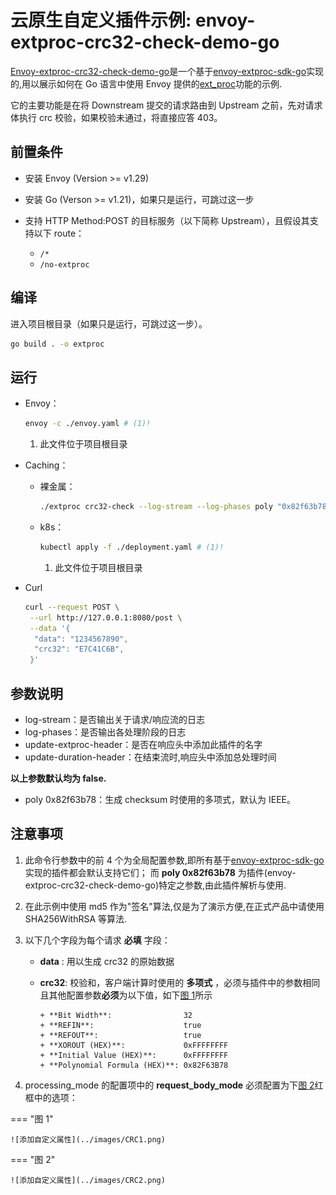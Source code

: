 # 云原生自定义插件示例: envoy-extproc-crc32-check-demo-go

[Envoy-extproc-crc32-check-demo-go](https://github.com/projectsesame/envoy-extproc-crc32-check-demo-go)是一个基于[envoy-extproc-sdk-go](https://github.com/wrossmorrow/envoy-extproc-sdk-go)实现的,用以展示如何在 Go 语言中使用 Envoy 提供的[ext_proc](https://www.envoyproxy.io/docs/envoy/latest/configuration/http/http_filters/ext_proc_filter)功能的示例.

它的主要功能是在将 Downstream 提交的请求路由到 Upstream 之前，先对请求体执行 crc 校验，如果校验未通过，将直接应答 403。

## 前置条件

- 安装 Envoy (Version >= v1.29)
- 安装 Go (Verson >= v1.21)，如果只是运行，可跳过这一步
- 支持 HTTP Method:POST 的目标服务（以下简称 Upstream），且假设其支持以下 route：

    - `/*`
    - `/no-extproc`

## 编译

进入项目根目录（如果只是运行，可跳过这一步）。

```bash
go build . -o extproc
```

## 运行

- Envoy：

    ```bash
    envoy -c ./envoy.yaml # (1)!
    ```

    1. 此文件位于项目根目录

- Caching：

    - 裸金属：

        ```bash
        ./extproc crc32-check --log-stream --log-phases poly "0x82f63b78"
        ```

    - k8s：

        ```bash
        kubectl apply -f ./deployment.yaml # (1)!
        ```

        1. 此文件位于项目根目录

- Curl

    ```bash
    curl --request POST \
     --url http://127.0.0.1:8080/post \
     --data '{
      "data": "1234567890",
      "crc32": "E7C41C6B",
     }'
    ```

## 参数说明

- log-stream：是否输出关于请求/响应流的日志
- log-phases：是否输出各处理阶段的日志
- update-extproc-header：是否在响应头中添加此插件的名字
- update-duration-header：在结束流时,响应头中添加总处理时间

**以上参数默认均为 false.**

- poly 0x82f63b78：生成 checksum 时使用的多项式，默认为 IEEE。

## 注意事项

1.  此命令行参数中的前 4 个为全局配置参数,即所有基于[envoy-extproc-sdk-go](https://github.com/wrossmorrow/envoy-extproc-sdk-go)实现的插件都会默认支持它们；
    而 **poly 0x82f63b78** 为插件(envoy-extproc-crc32-check-demo-go)特定之参数,由此插件解析与使用.

1.  在此示例中使用 md5 作为"签名"算法,仅是为了演示方便,在正式产品中请使用 SHA256WithRSA 等算法.

1.  以下几个字段为每个请求 **必填** 字段：

    - **data** : 用以生成 crc32 的原始数据
    - **crc32**: 校验和，客户端计算时使用的 **多项式** ，必须与插件中的参数相同且其他配置参数**必须**为以下值，如下[图 1](#__tabbed_1_1)所示

        ```output
        + **Bit Width**:                32
        + **REFIN**:                    true
        + **REFOUT**:                   true
        + **XOROUT (HEX)**:             0xFFFFFFFF
        + **Initial Value (HEX)**:      0xFFFFFFFF
        + **Polynomial Formula (HEX)**: 0x82F63B78
        ```

1.  processing_mode 的配置项中的 **request_body_mode** 必须配置为下[图 2](#__tabbed_1_2)红框中的选项：

=== "图 1"

    ![添加自定义属性](../images/CRC1.png)

=== "图 2"

    ![添加自定义属性](../images/CRC2.png)
